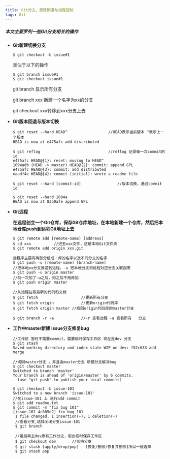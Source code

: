 ```yaml
---
title: Git分支、删除回退与远程控制
tags: Git
---
```

##### 本文主要罗列一些Git分支相关的操作

<!--more-->

- **Git新建切换分支**

  ```shell
  $ git checkout -b issue#1
  ```

  类似于以下的操作

  ```shell
  $ git branch issue#1
  $ git checkout issue#1
  ```

  git branch  显示所有分支

  git branch xxx  新建一个名字为xx的分支

  git checkout xxx转移到xxx分支上去
  
- **Git版本回退与版本切换**

  ```shell
  $ git reset --hard HEAD^					//HEAD表示当前版本 ^表示上一个版本
  HEAD is now at e475afc add distributed
  	
  $ git reflog								//reflog 记录每一次commit的id
  e475afc HEAD@{1}: reset: moving to HEAD^
  1094adb (HEAD -> master) HEAD@{2}: commit: append GPL
  e475afc HEAD@{3}: commit: add distributed
  eaadf4e HEAD@{4}: commit (initial): wrote a readme file
  
  $ git reset --hard [commit-id]				//版本切换，通过commit id
  
  $ git reset --hard 1094a 
  HEAD is now at 83b0afe append GPL
  ```

- **Git远程**

  ​		**在远程创立一个Git仓库，保存Git仓库地址，在本地新建一个仓库，然后把本地仓库push到远程Git地址上去**

  ```shell
  $ git remote add [remote-name] [address]
  $ cd xxx			//进去xxx文件，这是本地Git文件夹
  $ git remote add origin xxx.git
  
  远程库主要有两部分组成：库的名字以及不同分支的名字
  $ git push -u [remote-name] [branch-name]		
  //把本地xx分支推送到远程。-u 把本地分支和远程对应分支关联起来
  $ git push -u origin master
  //前一次加了-u之后，则之后不用再加
  $ git push origin master
  
  //从远程拉取最新的代码和文档
  $ git fetch					//更新所有分支
  $ git fetch origin			//更新origin代码库
  $ git fetch origin master	//取回origin代码库的master分支
  
  $ git branch -r -a 			//-r 查看远程 -a 查看所有   分支
  ```

- **工作中master新建 issue分支修复bug**

  ```shell
  //工作区 暂时不需要commit，需要临时保存工作区 现在是dev 分支
  $ git stash
  Saved working directory and index state WIP on dev: f52c633 add merge
  
  //切回master分支 ，并且由master分支 新建分支解决bug
  $ git checkout master
  Switched to branch 'master'
  Your branch is ahead of 'origin/master' by 6 commits.
    (use "git push" to publish your local commits)
  
  $ git checkout -b issue-101
  Switched to a new branch 'issue-101'
  //在issue-101 上 进行add commit
  $ git add readme.txt 
  $ git commit -m "fix bug 101"
  [issue-101 4c805e2] fix bug 101
   1 file changed, 1 insertion(+), 1 deletion(-)
   //查看分支,选择关闭分支issue-101
   $ git branch
   
   //最后再去dev原有工作分支，取出临时保存工作区
   $ git checkout dev		//切换分支
   $ git stash [apply/drop/pop]   [恢复/删除/恢复并删除]所以一般选择
   $ git stash pop
  ```

  